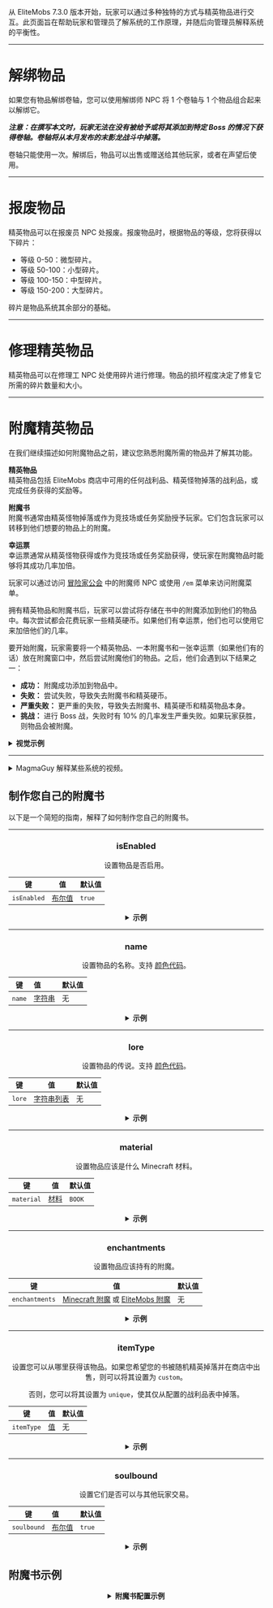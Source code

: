 从 EliteMobs 7.3.0 版本开始，玩家可以通过多种独特的方式与精英物品进行交互。此页面旨在帮助玩家和管理员了解系统的工作原理，并随后向管理员解释系统的平衡性。


***

# 解绑物品

如果您有物品解绑卷轴，您可以使用解绑师 NPC 将 1 个卷轴与 1 个物品组合起来以解绑它。

***注意：在撰写本文时，玩家无法在没有被给予或将其添加到特定 Boss 的情况下获得卷轴。卷轴将从本月发布的末影龙战斗中掉落。***

卷轴只能使用一次。解绑后，物品可以出售或赠送给其他玩家，或者在声望后使用。

***

# 报废物品

精英物品可以在报废员 NPC 处报废。报废物品时，根据物品的等级，您将获得以下碎片：

- 等级 0-50：微型碎片。
- 等级 50-100：小型碎片。
- 等级 100-150：中型碎片。
- 等级 150-200：大型碎片。

碎片是物品系统其余部分的基础。

***

# 修理精英物品

精英物品可以在修理工 NPC 处使用碎片进行修理。物品的损坏程度决定了修复它所需的碎片数量和大小。

***

# 附魔精英物品

在我们继续描述如何附魔物品之前，建议您熟悉附魔所需的物品并了解其功能。

**精英物品**
</br>精英物品包括 EliteMobs 商店中可用的任何战利品、精英怪物掉落的战利品，或完成任务获得的奖励等。

**附魔书**
</br>附魔书通常由精英怪物掉落或作为竞技场或任务奖励授予玩家。它们包含玩家可以转移到他们想要的物品上的附魔。

**幸运票**
</br>幸运票通常从精英怪物获得或作为竞技场或任务奖励获得，使玩家在附魔物品时能够将其成功几率加倍。

玩家可以通过访问 [冒险家公会]($language$/elitemobs/adventurers_guild_world.md) 中的附魔师 NPC 或使用 `/em` 菜单来访问附魔菜单。

拥有精英物品和附魔书后，玩家可以尝试将存储在书中的附魔添加到他们的物品中。每次尝试都会花费玩家一些精英硬币。如果他们有幸运票，他们也可以使用它来加倍他们的几率。

要开始附魔，玩家需要将一个精英物品、一本附魔书和一张幸运票（如果他们有的话）放在附魔窗口中，然后尝试附魔他们的物品。之后，他们会遇到以下结果之一：

- **成功：** 附魔成功添加到物品中。
- **失败：** 尝试失败，导致失去附魔书和精英硬币。
- **严重失败：** 更严重的失败，导致失去附魔书、精英硬币和精英物品本身。
- **挑战：** 进行 Boss 战，失败时有 10% 的几率发生严重失败。如果玩家获胜，则物品会被附魔。

<details>

<summary><b>视觉示例</b></summary>

<div align="center">

<video autoplay loop muted>
  <source src="../../../img/wiki/enchant_example.webm" type="video/webm">
  您的浏览器不支持视频标签。
</video>

</div>

</details>

***

<details>
  <summary>MagmaGuy 解释某些系统的视频。</summary>

  <div style="text-align: center;">
    <iframe width="560" height="315" src="https://www.youtube.com/embed/MtfeS6fq0Pw" frameborder="0" allowfullscreen></iframe>
  </div>

</details>

## 制作您自己的附魔书

以下是一个简短的指南，解释了如何制作您自己的附魔书。

<div align="center">

***

### isEnabled

设置物品是否启用。

| 键        | 值            | 默认值 |
|------------|:--------------:|--------|
| `isEnabled` | [布尔值](#布尔值) | `true` |

<details> 

<summary><b>示例</b></summary>

<div align="left">

```yml
isEnabled: true
```

</div>

</details>

***

### name

设置物品的名称。支持 [颜色代码](#颜色代码)。

| 键     | 值              | 默认值 |
|---------|:-----------------|--------|
| `name` | [字符串](#字符串) | 无      |

<details> 

<summary><b>示例</b></summary>

<div align="left">

```yml
name: '&a精英自定义附魔书'
```

<div align="center">

![create_book_name.jpg](../../../img/wiki/create_book_name.jpg)

</div>

</div>

</details>

***

### lore

设置物品的传说。支持 [颜色代码](#颜色代码)。

| 键     | 值                     | 默认值 |
|---------|:------------------------:|--------|
| `lore` | [字符串列表](#字符串列表)      | 无      |

<details> 

<summary><b>示例</b></summary>

<div align="left">

```yml
lore:
- '&2使用此自定义书籍在'
- '&2附魔师处附魔物品！'
```

<div align="center">

![create_book_lore.jpg](../../../img/wiki/create_book_lore.jpg)

</div>

</div>

</details>

***

### material

设置物品应该是什么 Minecraft 材料。

| 键       | 值                 | 默认值   |
|-----------|:--------------------:|----------|
| `material` | [材料](#材料)       | `BOOK` |

<details> 

<summary><b>示例</b></summary>

<div align="left">

```yml
material: BOOK
```

<div align="center">

![create_book_material.jpg](../../../img/wiki/create_book_material.jpg)

</div>

</div>

</details>

***

### enchantments

设置物品应该持有的附魔。

| 键          | 值                                                                                                       | 默认值 |
|--------------|:--------------------------------------------------------------------------------------------------------------:|--------|
| `enchantments` | [Minecraft 附魔](https://hub.spigotmc.org/javadocs/spigot/org/bukkit/enchantments/Enchantment.html) 或 [EliteMobs 附魔]($language$/elitemobs/custom_enchantments_list.md) | 无      |

<details> 

<summary><b>示例</b></summary>

<div align="left">

```yml
enchantments:
- 地震,1
- 幸运,1
```

<div align="center">

![create_book_enchantments.jpg](../../../img/wiki/create_book_enchantments.jpg)

</div>

</div>

</details>

***

### itemType

设置您可以从哪里获得该物品。如果您希望您的书被随机精英掉落并在商店中出售，则可以将其设置为 `custom`。

否则，您可以将其设置为 `unique`，使其仅从配置的战利品表中掉落。

| 键        | 值                                                      | 默认值 |
|------------|:--------------------------------------------------------:|--------|
| `itemType` | [值]($language$/elitemobs/creating_items.md&section=itemtype) | 无      |

<details> 

<summary><b>示例</b></summary>

<div align="left">

```yml
itemType: custom
```

</div>

</details>

***

### soulbound

设置它们是否可以与其他玩家交易。

| 键        | 值              | 默认值 |
|------------|:-----------------|--------|
| `soulbound` | [布尔值](#布尔值) | `true` |

<details> 

<summary><b>示例</b></summary>

<div align="left">

```yml
soulbound: true
```

</div>

</details>

</div>

## 附魔书示例

<div align="center">

<details> 

<summary><b>附魔书配置示例</b></summary>

<div align="left">

```yml
isEnabled: true
material: BOOK
name: '&5极佳采矿附魔书'
lore:
- '&2用于在附魔师处附魔物品！'
enchantments:
- 修补,1
- 钻探,1
itemType: 独特
soulbound: false
```

如您所见，制作您的附魔书并不复杂。大多数设置都是您在创建 [物品]($language$/elitemobs/creating_items.md) 时会使用的常规设置。

当然，除了这里我们的主要重点是 `附魔` 部分。我们的示例书有一本 Minecraft 附魔 `修补` 和一个 EliteMobs 附魔 `钻探`。

这将使我们的示例书成为您想要在镐上使用的极佳书籍。

</div>

</details>

</div>





